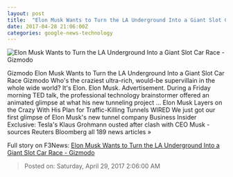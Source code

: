 ```yaml
---
layout: post
title:  "Elon Musk Wants to Turn the LA Underground Into a Giant Slot Car Race - Gizmodo"
date: 2017-04-28 21:06:00Z
categories: google-news-technology
---
```


![Elon Musk Wants to Turn the LA Underground Into a Giant Slot Car Race - Gizmodo](https://i.kinja-img.com/gawker-media/image/upload/s--usZKNFZk--/c_fill,fl_progressive,g_center,h_450,q_80,w_800/o7bcvbxzvbcszkdkfnza.jpg)

Gizmodo Elon Musk Wants to Turn the LA Underground Into a Giant Slot Car Race Gizmodo Who's the craziest ultra-rich, would-be supervillain in the whole wide world? It's Elon. Elon Musk. Advertisement. During a Friday morning TED talk, the professional technology brainstormer offered an animated glimpse at what his new tunneling project ... Elon Musk Layers on the Crazy With His Plan for Traffic-Killing Tunnels WIRED We just got our first glimpse of Elon Musk's new tunnel company Business Insider Exclusive: Tesla's Klaus Grohmann ousted after clash with CEO Musk - sources Reuters Bloomberg all 189 news articles »


Full story on F3News: [Elon Musk Wants to Turn the LA Underground Into a Giant Slot Car Race - Gizmodo](http://www.f3nws.com/n/EqKx4G)

> Posted on: Saturday, April 29, 2017 2:06:00 AM
